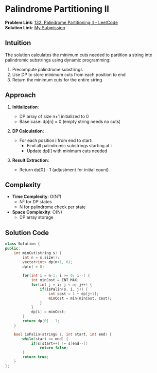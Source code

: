 # Palindrome Partitioning II

**Problem Link**: [132. Palindrome Partitioning II - LeetCode](https://leetcode.com/problems/palindrome-partitioning-ii/)  
**Solution Link**: [My Submission](https://leetcode.com/problems/palindrome-partitioning-ii/submissions/1628651444)

## Intuition
The solution calculates the minimum cuts needed to partition a string into palindromic substrings using dynamic programming:
1. Precompute palindrome substrings
2. Use DP to store minimum cuts from each position to end
3. Return the minimum cuts for the entire string

## Approach
1. **Initialization**:
   - DP array of size n+1 initialized to 0
   - Base case: dp[n] = 0 (empty string needs no cuts)

2. **DP Calculation**:
   - For each position i from end to start:
     - Find all palindromic substrings starting at i
     - Update dp[i] with minimum cuts needed

3. **Result Extraction**:
   - Return dp[0] - 1 (adjustment for initial count)

## Complexity
- **Time Complexity**: O(N³)  
  - N² for DP states
  - N for palindrome check per state
- **Space Complexity**: O(N)  
  - DP array storage

## Solution Code
```cpp
class Solution {
public:
    int minCut(string s) {
        int n = s.size();
        vector<int> dp(n+1, 0);
        dp[n] = 0;
        
        for(int i = n-1; i >= 0; i--) {
            int minCost = INT_MAX;
            for(int j = i; j < n; j++) {
                if(isPalin(s, i, j)) {
                    int cost = 1 + dp[j+1];
                    minCost = min(minCost, cost);
                }
            }
            dp[i] = minCost;
        }
        return dp[0] - 1;
    }

    bool isPalin(string& s, int start, int end) {
        while(start <= end) {
            if(s[start++] != s[end--])
                return false;
        }
        return true;
    }
};
